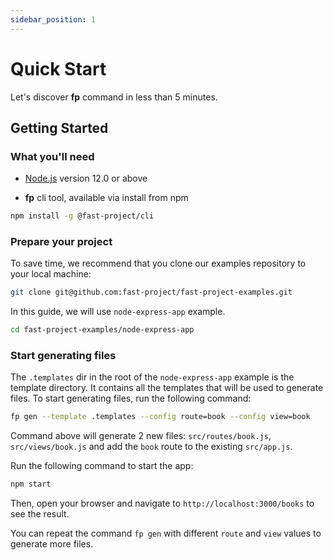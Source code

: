```yaml
---
sidebar_position: 1
---
```


# Quick Start

Let's discover **fp** command in less than 5 minutes.

## Getting Started

### What you'll need

- [Node.js](https://nodejs.org/en/download/) version 12.0 or above

- **fp** cli tool, available via install from npm 
```bash
npm install -g @fast-project/cli
```

### Prepare your project

To save time, we recommend that you clone our examples repository to your local machine:

```bash
git clone git@github.com:fast-project/fast-project-examples.git
```

In this guide, we will use `node-express-app` example.

```bash
cd fast-project-examples/node-express-app
```

### Start generating files

The `.templates` dir in the root of the `node-express-app` example is the template directory. It contains all the templates that will be used to generate files. 
To start generating files, run the following command:

```bash
fp gen --template .templates --config route=book --config view=book
```

Command above will generate 2 new files: `src/routes/book.js`, `src/views/book.js` and add the `book` route to the existing `src/app.js`.

Run the following command to start the app:

```bash
npm start
```

Then, open your browser and navigate to `http://localhost:3000/books` to see the result.

You can repeat the command `fp gen` with different `route` and `view` values to generate more files.
